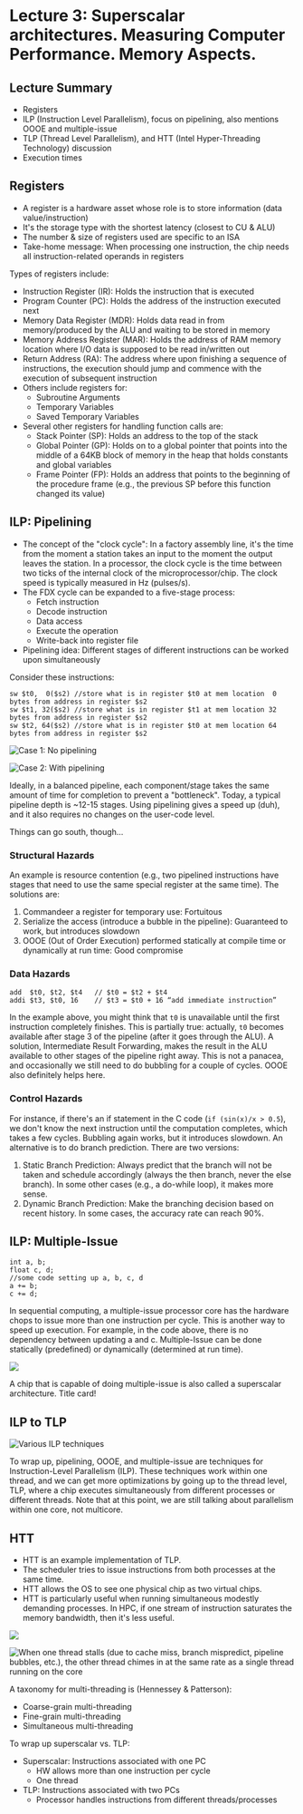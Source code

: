 # Lecture 3: Superscalar architectures. Measuring Computer Performance. Memory Aspects.

## Lecture Summary

* Registers
* ILP (Instruction Level Parallelism), focus on pipelining, also mentions OOOE and multiple-issue&#x20;
* TLP (Thread Level Parallelism), and HTT (Intel Hyper-Threading Technology) discussion
* Execution times

## Registers

* A register is a hardware asset whose role is to store information (data value/instruction)
* It's the storage type with the shortest latency (closest to CU & ALU)
* The number & size of registers used are specific to an ISA
* Take-home message: When processing one instruction, the chip needs all instruction-related operands in registers

Types of registers include:

* Instruction Register (IR): Holds the instruction that is executed
* Program Counter (PC): Holds the address of the instruction executed next
* Memory Data Register (MDR): Holds data read in from memory/produced by the ALU and waiting to be stored in memory
* Memory Address Register (MAR): Holds the address of RAM memory location where I/O data is supposed to be read in/written out
* Return Address (RA): The address where upon finishing a sequence of instructions, the execution should jump and commence with the execution of subsequent instruction
* Others include registers for:
  * Subroutine Arguments
  * Temporary Variables
  * Saved Temporary Variables
* Several other registers for handling function calls are:
  * Stack Pointer (SP): Holds an address to the top of the stack
  * Global Pointer (GP): Holds on to a global pointer that points into the middle of a 64KB block of memory in the heap that holds constants and global variables
  * Frame Pointer (FP): Holds an address that points to the beginning of the procedure frame (e.g., the previous SP before this function changed its value)

## ILP: Pipelining

* The concept of the "clock cycle": In a factory assembly line, it's the time from the moment a station takes an input to the moment the output leaves the station. In a processor, the clock cycle is the time between two ticks of the internal clock of the microprocessor/chip. The clock speed is typically measured in Hz (pulses/s).&#x20;
* The FDX cycle can be expanded to a five-stage process:
  * Fetch instruction
  * Decode instruction
  * Data access
  * Execute the operation
  * Write-back into register file
* Pipelining idea: Different stages of different instructions can be worked upon simultaneously

Consider these instructions:

```
sw $t0,  0($s2) //store what is in register $t0 at mem location  0 bytes from address in register $s2
sw $t1, 32($s2) //store what is in register $t1 at mem location 32 bytes from address in register $s2
sw $t2, 64($s2) //store what is in register $t0 at mem location 64 bytes from address in register $s2
```

![Case 1: No pipelining](<../../.gitbook/assets/Screen Shot 2021-01-29 at 4.03.39 PM.png>)

![Case 2: With pipelining](<../../.gitbook/assets/Screen Shot 2021-01-29 at 4.04.04 PM.png>)

Ideally, in a balanced pipeline, each component/stage takes the same amount of time for completion to prevent a "bottleneck". Today, a typical pipeline depth is \~12-15 stages. Using pipelining gives a speed up (duh), and it also requires no changes on the user-code level.

Things can go south, though...

### Structural Hazards

An example is resource contention (e.g., two pipelined instructions have stages that need to use the same special register at the same time). The solutions are:

1. Commandeer a register for temporary use: Fortuitous
2. Serialize the access (introduce a bubble in the pipeline): Guaranteed to work, but introduces slowdown
3. OOOE (Out of Order Execution) performed statically at compile time or dynamically at run time: Good compromise

### Data Hazards

```
add  $t0, $t2, $t4   // $t0 = $t2 + $t4
addi $t3, $t0, 16    // $t3 = $t0 + 16 “add immediate instruction”
```

In the example above, you might think that `t0` is unavailable until the first instruction completely finishes. This is partially true: actually, `t0` becomes available after stage 3 of the pipeline (after it goes through the ALU). A solution, Intermediate Result Forwarding, makes the result in the ALU available to other stages of the pipeline right away. This is not a panacea, and occasionally we still need to do bubbling for a couple of cycles. OOOE also definitely helps here.

### Control Hazards

For instance, if there's an if statement in the C code (`if (sin(x)/x > 0.5`), we don't know the next instruction until the computation completes, which takes a few cycles. Bubbling again works, but it introduces slowdown. An alternative is to do branch prediction. There are two versions:

1. Static Branch Prediction: Always predict that the branch will not be taken and schedule accordingly (always the then branch, never the else branch). In some other cases (e.g., a do-while loop), it makes more sense.
2. Dynamic Branch Prediction: Make the branching decision based on recent history. In some cases, the accuracy rate can reach 90%.

## ILP: Multiple-Issue

```
int a, b;
float c, d;
//some code setting up a, b, c, d
a += b;
c += d;
```

In sequential computing, a multiple-issue processor core has the hardware chops to issue more than one instruction per cycle. This is another way to speed up execution. For example, in the code above, there is no dependency between updating a and c. Multiple-Issue can be done statically (predefined) or dynamically (determined at run time).

![](<../../.gitbook/assets/Screen Shot 2021-01-29 at 5.04.23 PM.png>)

A chip that is capable of doing multiple-issue is also called a superscalar architecture. Title card!

## ILP to TLP

![Various ILP techniques](<../../.gitbook/assets/Screen Shot 2021-01-29 at 5.16.27 PM.png>)

To wrap up, pipelining, OOOE, and multiple-issue are techniques for Instruction-Level Parallelism (ILP). These techniques work within one thread, and we can get more optimizations by going up to the thread level, TLP, where a chip executes simultaneously from different processes or different threads. Note that at this point, we are still talking about parallelism within one core, not multicore.

## HTT

* HTT is an example implementation of TLP.
* The scheduler tries to issue instructions from both processes at the same time.
* HTT allows the OS to see one physical chip as two virtual chips.
* HTT is particularly useful when running simultaneous modestly demanding processes. In HPC, if one stream of instruction saturates the memory bandwidth, then it's less useful.

![](<../../.gitbook/assets/Screen Shot 2021-01-29 at 5.38.47 PM.png>)

![When one thread stalls (due to cache miss, branch mispredict, pipeline bubbles, etc.), the other thread chimes in at the same rate as a single thread running on the core](<../../.gitbook/assets/Screen Shot 2021-01-29 at 5.39.02 PM.png>)

A taxonomy for multi-threading is (Hennessey & Patterson):

* Coarse-grain multi-threading
* Fine-grain multi-threading
* Simultaneous multi-threading

To wrap up superscalar vs. TLP:

* Superscalar: Instructions associated with one PC
  * HW allows more than one instruction per cycle
  * One thread
* TLP: Instructions associated with two PCs
  * Processor handles instructions from different threads/processes
